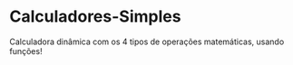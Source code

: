 # Calculadores-Simples
Calculadora dinâmica com os 4 tipos de operações matemáticas, usando funções!
